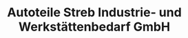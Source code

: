 ---
title: "Autoteile Streb Industrie- und Werkstättenbedarf GmbH"
url: /kelheim/autoteile-streb-industrie-und-werkstaettenbedarf-gmbh/
shop: Autoteile
---
